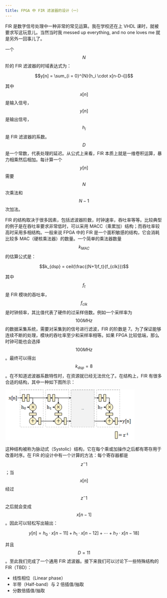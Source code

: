 ```yaml
---
title: FPGA 中 FIR 滤波器的设计（一）
---
```


FIR 是数字信号处理中一种非常的常见运算。我在学校还在上 VHDL 课时，就被要求写这玩意儿。当然当时我 messed up everything, and no one loves me 就是另外一回事儿了。

一个 $$N$$ 阶的 FIR 滤波器的时域表达式为：

$$y[n] = \sum_{i = 0}^{N}{h_i \cdot x[n-D-i]}$$

其中 $$x[n]$$ 是输入信号，$$y[n]$$ 是输出信号，$$h_i$$ 是 FIR 滤波器的系数。$$D$$ 是一个常数，代表处理的延迟。从公式上来看，FIR 本质上就是一维卷积运算，暴力相乘然后相加。每计算一个 $$y[n]$$ 需要 $$N$$ 次乘法和 $$N-1$$ 次加法。

FIR 的结构取决于很多因素，包括滤波器阶数，时钟速率，吞吐率等等。比较典型的例子是在吞吐率要求非常低时，可以采用 MACC（乘累加）结构；而吞吐率较高时采用多相结构。一般来说 FPGA 中的 FIR 是一个面积敏感的结构，它会消耗比较多 MAC（硬核乘法器）的数量。一个简单的乘法器数量 $$k_{MAC}$$ 的估算公式是：

$$k_{dsp} = ceil(\frac{(N+1)f_t}{f_{clk}})$$

其中 $$f_t$$ 是 FIR 模块的吞吐率，$$f_{clk}$$ 是时钟频率，其比值代表了硬件的过采样倍数。例如一个采样率为 $$100 MHz$$ 的数据采集系统，需要对采集到的信号进行滤波，FIR 的阶数是 7。为了保证能够连续不断的处理，模块的吞吐率至少和采样率相等。如果 FPGA 比较低端，那么时钟可能也会选择 $$100 MHz$$。最终可以得出 $$k_{dsp}=8$$。在不知道滤波器系数特性时，在资源就已经无法优化了。在结构上，FIR 有很多合适的结构，其中一种如下图所示：

![脉动式 FIR](fpga-fir-1.png)

这种结构被称为脉动式（Systolic）结构，它在每个乘或加操作之后都有寄存用于改善时序。在 FIR 的设计中有一个计算的方法：每个寄存器都是 $$z^-1$$；当 $$x[n]$$ 经过 $$z^-1$$ 之后就会变成 $$x[n-1]$$。因此可以轻松写出输出：

$$y[n] = h_0 \cdot x[n-11] + h_1 \cdot x[n-12] + \cdots + h_7 \cdot x[n-18]$$

并且 $$D = 11$$。至此我们完成了一个通用 FIR 滤波器。接下来我们可以讨论下一些特殊结构的 FIR（TBD）：

- 线性相位（Linear phase）
- 半带（Half-band）与 2 倍插值/抽取
- 分数倍插值/抽取
